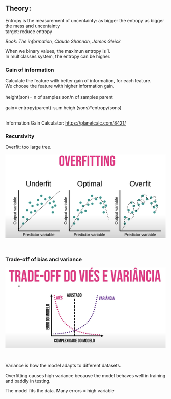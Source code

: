 ## Theory:
Entropy is the measurement of uncentainty:
as bigger the entropy as bigger the mess and uncentainty<BR/>
target: reduce entropy<BR/>

_Book: The information, Claude Shannon, James Gleick_<BR/>

When we binary values, the maximun entropy is 1.<BR/> In multiclasses system, the entropy can be higher.<BR/>

### Gain of information

Calculate the feature with better gain of information, for each feature.<BR/>
We choose the feature with higher information gain.<BR/><BR/>
height(son)= n of samples son/n of samples parent<BR/><BR/>
gain= entropy(parent)-sum heigh (sons)*entropy(sons)<BR/><BR/>

Information Gain Calculator: https://planetcalc.com/8421/<BR/>

### Recursivity

Overfit: too large tree.<BR/>

<p align="center">
<img src = "images/overfitting.png"  width=600> 
<p> <br/> 

### Trade-off of bias and variance

<p align="center">
<img src = "images/bias-variance.png" width=600>  
<p><br/> 

Variance is how the model adapts to different datasets. <BR/>

Overfitting causes high variance because the model behaves well in training and baddly in testing.<BR/>

The model fits the data. Many errors = high variable<BR/>
